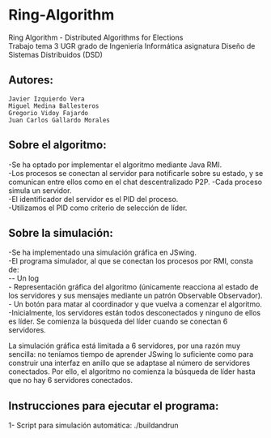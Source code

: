 # Ring-Algorithm
Ring Algorithm - Distributed Algorithms for Elections	
Trabajo tema 3 UGR grado de Ingeniería Informática asignatura Diseño de Sistemas Distribuidos (DSD)

## Autores:	
    Javier Izquierdo Vera	
    Miguel Medina Ballesteros	
    Gregorio Vidoy Fajardo	
    Juan Carlos Gallardo Morales	
   
## Sobre el algoritmo:  
-Se ha optado por implementar el algoritmo mediante Java RMI.	    
-Los procesos se conectan al servidor para notificarle sobre su estado, y se comunican entre ellos como en el chat descentralizado P2P.	
-Cada proceso simula un servidor.	    
-El identificador del servidor es el PID del proceso.	    
-Utilizamos el PID como criterio de selección de líder.	    

## Sobre la simulación:	
-Se ha implementado una simulación gráfica en JSwing.	    
-El programa simulador, al que se conectan los procesos por RMI, consta de:     	
          -- Un log	    
          - Representación gráfica del algoritmo (únicamente reacciona al estado de los servidores y sus mensajes mediante un patrón Observable Observador).	      
          - Un botón para matar al coordinador y que vuelva a comenzar el algoritmo.        	
-Inicialmente, los servidores están todos desconectados y ninguno de ellos es líder. Se comienza la búsqueda del líder cuando se conectan 6 servidores.	        

La simulación gráfica está limitada a 6 servidores, por una razón muy sencilla: no teníamos tiempo de aprender JSwing lo suficiente como para construir una interfaz en anillo que se adaptase al número de servidores conectados. Por ello, el algoritmo no comienza la búsqueda de líder hasta que no hay 6 servidores conectados.	

## Instrucciones para ejecutar el programa:	
   1- Script para simulación automática: ./buildandrun	
